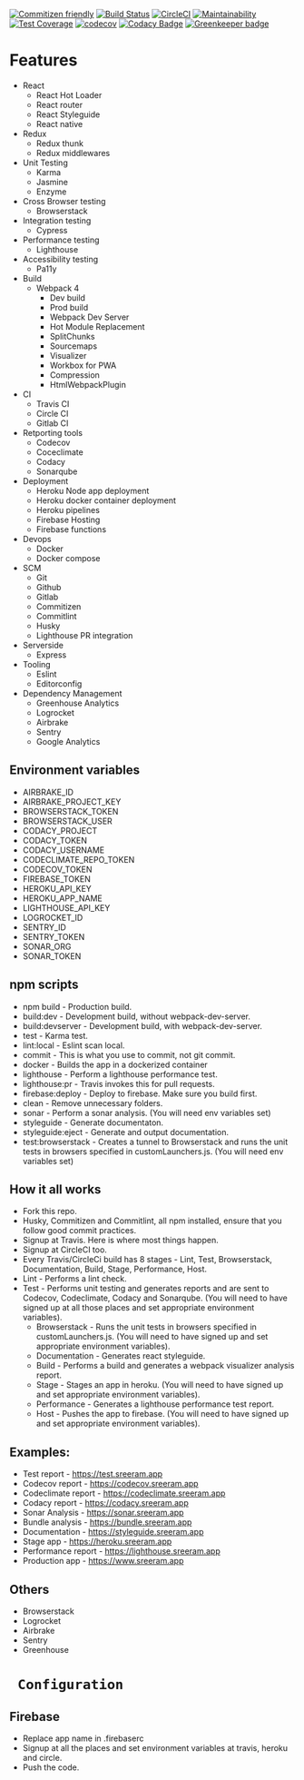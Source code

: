 [![Commitizen friendly](https://img.shields.io/badge/commitizen-friendly-brightgreen.svg)](http://commitizen.github.io/cz-cli/)
[![Build Status](https://travis-ci.org/sreerampr/sreeram.app.svg?branch=master)](https://travis-ci.org/sreerampr/sreeram.app)
[![CircleCI](https://circleci.com/gh/sreerampr/sreeram.app/tree/master.svg?style=svg)](https://circleci.com/gh/sreerampr/sreeram.app/tree/master)
[![Maintainability](https://api.codeclimate.com/v1/badges/7824f3ae21dd6bd87291/maintainability)](https://codeclimate.com/github/sreerampr/sreeram.app/maintainability)
[![Test Coverage](https://api.codeclimate.com/v1/badges/7824f3ae21dd6bd87291/test_coverage)](https://codeclimate.com/github/sreerampr/sreeram.app/test_coverage)
[![codecov](https://codecov.io/gh/sreerampr/sreeram.app/branch/master/graph/badge.svg)](https://codecov.io/gh/sreerampr/sreeram.app)
[![Codacy Badge](https://api.codacy.com/project/badge/Grade/5fdcfb541d7b465ca2e4ac7dc0f05876)](https://www.codacy.com/project/sreeram.com/sreeram.app/dashboard?utm_source=github.com&amp;utm_medium=referral&amp;utm_content=sreerampr/sreeram.app&amp;utm_campaign=Badge_Grade_Dashboard) [![Greenkeeper badge](https://badges.greenkeeper.io/sreerampr/sreeram.app.svg)](https://greenkeeper.io/)

# Features
- React
  - React Hot Loader
  - React router
  - React Styleguide
  - React native
- Redux
  - Redux thunk
  - Redux middlewares
- Unit Testing
  - Karma
  - Jasmine
  - Enzyme
- Cross Browser testing
  - Browserstack 
- Integration testing
  - Cypress
- Performance testing
  - Lighthouse
- Accessibility testing
  - Pa11y
- Build
  - Webpack 4
    - Dev build
    - Prod build
    - Webpack Dev Server
    - Hot Module Replacement
    - SplitChunks
    - Sourcemaps
    - Visualizer
    - Workbox for PWA
    - Compression
    - HtmlWebpackPlugin
- CI
  - Travis CI
  - Circle CI
  - Gitlab CI
- Retporting tools
  - Codecov
  - Coceclimate
  - Codacy
  - Sonarqube
- Deployment
  - Heroku Node app deployment
  - Heroku docker container deployment
  - Heroku pipelines
  - Firebase Hosting
  - Firebase functions
- Devops
  - Docker
  - Docker compose
- SCM
  - Git
  - Github
  - Gitlab
  - Commitizen
  - Commitlint
  - Husky
  - Lighthouse PR integration
- Serverside
  - Express
- Tooling
  - Eslint
  - Editorconfig
- Dependency Management
  - Greenhouse
Analytics
  - Logrocket
  - Airbrake
  - Sentry
  - Google Analytics

## Environment variables

- AIRBRAKE_ID
- AIRBRAKE_PROJECT_KEY
- BROWSERSTACK_TOKEN
- BROWSERSTACK_USER
- CODACY_PROJECT
- CODACY_TOKEN
- CODACY_USERNAME
- CODECLIMATE_REPO_TOKEN
- CODECOV_TOKEN
- FIREBASE_TOKEN
- HEROKU_API_KEY
- HEROKU_APP_NAME
- LIGHTHOUSE_API_KEY
- LOGROCKET_ID
- SENTRY_ID
- SENTRY_TOKEN
- SONAR_ORG
- SONAR_TOKEN

## npm scripts
- npm build - Production build.
- build:dev - Development build, without webpack-dev-server.
- build:devserver - Development build, with webpack-dev-server.
- test - Karma test.
- lint:local - Eslint scan local.
- commit - This is what you use to commit, not git commit.
- docker - Builds the app in a dockerized container
- lighthouse - Perform a lighthouse performance test.
- lighthouse:pr - Travis invokes this for pull requests.
- firebase:deploy - Deploy to firebase. Make sure you build first.
- clean - Remove unnecessary folders.
- sonar - Perform a sonar analysis. (You will need env variables set)
- styleguide - Generate documentaton.
- styleguide:eject - Generate and output documentation.
- test:browserstack - Creates a tunnel to Browserstack and runs the unit tests in browsers specified in customLaunchers.js. (You will need env variables set)

## How it all works

- Fork this repo.
- Husky, Commitizen and Commitlint, all npm installed, ensure that you follow good commit practices.
- Signup at Travis. Here is where most things happen.
- Signup at CircleCI too.
- Every Travis/CircleCi build has 8 stages - Lint, Test, Browserstack, Documentation, Build, Stage, Performance, Host.
- Lint - Performs a lint check.
- Test - Performs unit testing and generates reports and are sent to Codecov, Codeclimate, Codacy and Sonarqube. (You will need to have signed up at all those places and set appropriate environment variables).
  - Browserstack - Runs the unit tests in browsers specified in customLaunchers.js.  (You will need to have signed up and set appropriate environment variables).
  - Documentation - Generates react styleguide.
  - Build - Performs a build and generates a webpack visualizer analysis report.
  - Stage - Stages an app in heroku. (You will need to have signed up and set appropriate environment variables).
  - Performance - Generates a lighthouse performance test report.
  - Host - Pushes the app to firebase. (You will need to have signed up and set appropriate environment variables).

## Examples:
 - Test report - https://test.sreeram.app
 - Codecov report - https://codecov.sreeram.app
 - Codeclimate report - https://codeclimate.sreeram.app
 - Codacy report - https://codacy.sreeram.app
 - Sonar Analysis - https://sonar.sreeram.app
 - Bundle analysis - https://bundle.sreeram.app
 - Documentation - https://styleguide.sreeram.app
 - Stage app - https://heroku.sreeram.app
 - Performance report - https://lighthouse.sreeram.app
 - Production app - https://www.sreeram.app

## Others
  - Browserstack
  - Logrocket
  - Airbrake
  - Sentry
  - Greenhouse

# ``` Configuration```

## Firebase
- Replace app name in .firebaserc
- Signup at all the places and set environment variables at travis, heroku and circle.
- Push the code.
